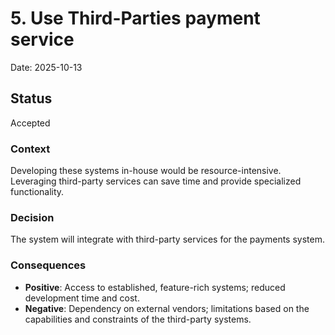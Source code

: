 # 5. Use Third-Parties payment service

Date: 2025-10-13

## Status

Accepted

### Context

Developing these systems in-house would be resource-intensive. Leveraging third-party services can save time and provide specialized functionality.

### Decision

The system will integrate with third-party services for the payments system.

### Consequences

* **Positive**: Access to established, feature-rich systems; reduced development time and cost.
* **Negative**: Dependency on external vendors; limitations based on the capabilities and constraints of the third-party systems.